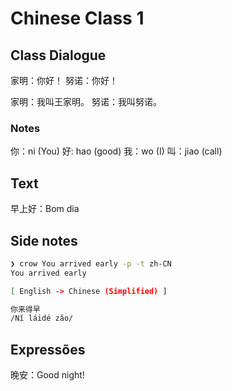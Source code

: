 # Chinese Class 1

## Class Dialogue
家明：你好！
努诺：你好！

家明：我叫王家明。
努诺：我叫努诺。

### Notes
你：ni (You)
好: hao (good)
我：wo (I)
叫：jiao (call)

## Text
早上好：Bom dia

## Side notes
```sh
❯ crow You arrived early -p -t zh-CN
You arrived early

[ English -> Chinese (Simplified) ]

你来得早
/Nǐ láidé zǎo/
```

## Expressões
晚安：Good night!


